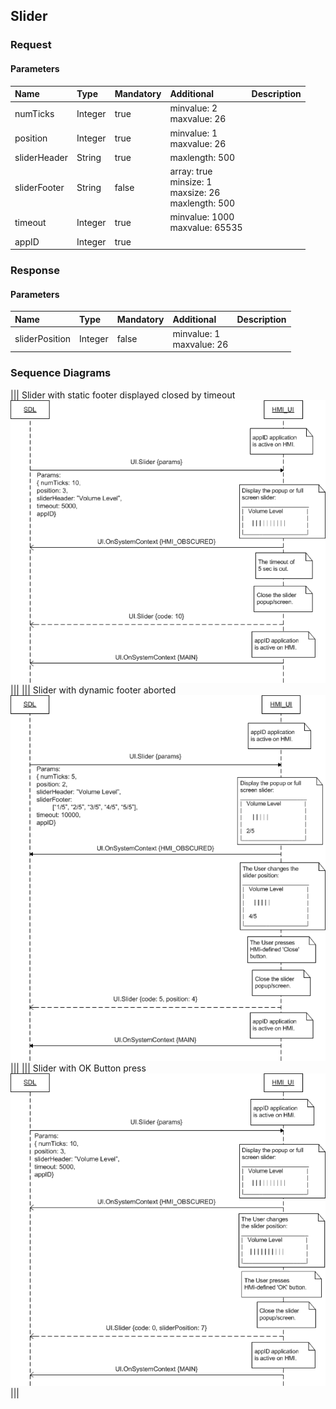 ## Slider


### Request

#### Parameters

|Name|Type|Mandatory|Additional|Description|
|:---|:---|:--------|:---------|:----------|
|numTicks|Integer|true|minvalue: 2<br>maxvalue: 26||
|position|Integer|true|minvalue: 1<br>maxvalue: 26||
|sliderHeader|String|true|maxlength: 500||
|sliderFooter|String|false|array: true<br>minsize: 1<br>maxsize: 26<br>maxlength: 500||
|timeout|Integer|true|minvalue: 1000<br>maxvalue: 65535||
|appID|Integer|true|||

### Response

#### Parameters

|Name|Type|Mandatory|Additional|Description|
|:---|:---|:--------|:---------|:----------|
|sliderPosition|Integer|false|minvalue: 1<br>maxvalue: 26||

### Sequence Diagrams
|||
Slider with static footer displayed closed by timeout
![Slider](./assets/SliderTimeout.png)
|||
|||
Slider with dynamic footer aborted
![Slider](./assets/SliderAbort.png)
|||
|||
Slider with OK Button press
![Slider](./assets/SliderOK.png)
|||
